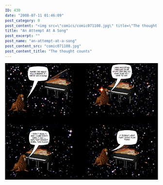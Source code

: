 ```yaml
---
ID: 430
date: "2008-07-11 01:46:09"
post_category: 0
post_content: "<img src=\"comics/comic071108.jpg\" title=\"The thought counts\" />"
title: "An Attempt At A Song"
post_excerpt: ""
post_name: "an-attempt-at-a-song"
post_content_src: "comic071108.jpg"
post_content_title: "The thought counts"
---
```



[![The thought counts](/comics-hi-res/comic071108.jpg)](/comics-hi-res/comic071108.jpg)
